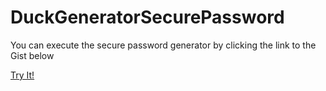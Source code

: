 # DuckGeneratorSecurePassword

You can execute the secure password generator by clicking the link to the Gist below

   [Try It!](https://ryaanxp.github.io/DuckGeneratorSecurePassword/)
